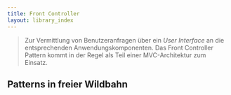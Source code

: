 ```yaml
---
title: Front Controller
layout: library_index
---
```


> Zur Vermittlung von Benutzeranfragen über ein _User Interface_ an die entsprechenden Anwendungskomponenten. Das Front Controller Pattern kommt in der Regel als Teil einer MVC-Architektur zum Einsatz.

## Patterns in freier Wildbahn
